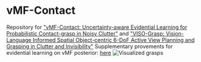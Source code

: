 # vMF-Contact
Repository for ["vMF-Contact: Uncertainty-aware Evidential Learning for Probabilistic Contact-grasp in Noisy Clutter"](https://arxiv.org/abs/2411.03591) and ["VISO-Grasp: Vision-Language Informed Spatial Object-centric 6-DoF Active View Planning and Grasping in Clutter and Invisibility"](https://arxiv.org/abs/2503.12609)
Supplementary provements for evidential learning on vMF posterior: [here](doc/Supplementary.pdf) 
![Visualized grasps](resource/vis.gif)

